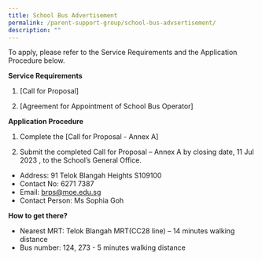 ```yaml
---
title: School Bus Advertisement
permalink: /parent-support-group/school-bus-advsertisement/
description: ""
---
```

To apply, please refer to the Service Requirements and the Application Procedure below.

**Service Requirements**
1.	[Call for Proposal]  
 
2.	[Agreement for Appointment of School Bus Operator]  

**Application Procedure**

1. Complete the [Call for Proposal - Annex A]  

2. Submit the completed Call for Proposal – Annex A by closing date, 11 Jul 2023 , to the School’s General Office.

* Address: 91 Telok Blangah Heights S109100
* Contact No: 6271 7387 
* Email: brps@moe.edu.sg
* Contact Person: Ms Sophia Goh


**How to get there?**
* Nearest MRT: Telok Blangah MRT(CC28 line) – 14 minutes walking distance
* Bus number: 124, 273 - 5 minutes walking distance 
